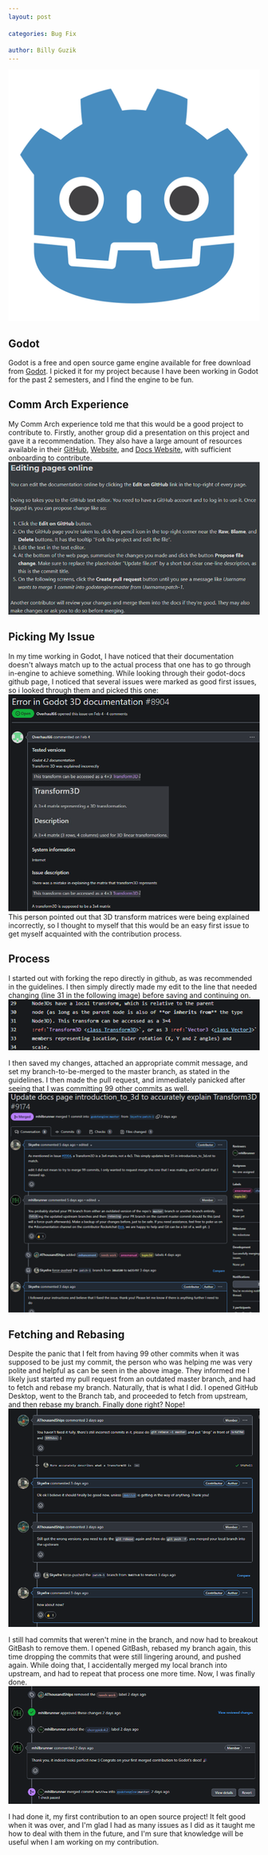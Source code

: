 ```yaml
---
layout: post

categories: Bug Fix

author: Billy Guzik
---
```


![GodotIcon](../assets/2024-04-07-Godot-Documentation-Improvement/godotIcon.png)

## Godot
Godot is a free and open source game engine available for free download from [Godot](https://godotengine.org/). I picked it for my project because I have been working in Godot for the past 2 semesters, and I find the engine to be fun.

## Comm Arch Experience
My Comm Arch experience told me that this would be a good project to contribute to. Firstly, another group did a presentation on this project and gave it a recommendation. They also have a large amount of resources available in their [GitHub](https://github.com/godotengine), [Website](https://godotengine.org/), and [Docs Website](https://docs.godotengine.org/en/stable/), with sufficient onboarding to contribute.
![Guidelines](../assets/2024-04-07-Godot-Documentation-Improvement/guidelines.png)

## Picking My Issue
In my time working in Godot, I have noticed that their documentation doesn't always match up to the actual process that one has to go through in-engine to achieve something. While looking through their godot-docs github page, I noticed that several issues were marked as good first issues, so i looked through them and picked this one:
![Issue](../assets/2024-04-07-Godot-Documentation-Improvement/issue.png)
This person pointed out that 3D transform matrices were being explained incorrectly, so I thought to myself that this would be an easy first issue to get myself acquainted with the contribution process.

## Process
I started out with forking the repo directly in github, as was recommended in the guidelines. I then simply directly made my edit to the line that needed changing (line 31 in the following image) before saving and continuing on.
![Change](../assets/2024-04-07-Godot-Documentation-Improvement/change.png)

I then saved my changes, attached an appropriate commit message, and set my branch-to-be-merged to the master branch, as stated in the guidelines. I then made the pull request, and immediately panicked after seeing that I was committing 99 other commits as well.
![BugFix](../assets/2024-04-07-Godot-Documentation-Improvement/bugfix.png)

## Fetching and Rebasing
Despite the panic that I felt from having 99 other commits when it was supposed to be just my commit, the person who was helping me was very polite and helpful as can be seen in the above image. They informed me I likely just started my pull request from an outdated master branch, and had to fetch and rebase my branch. Naturally, that is what I did.
I opened GitHub Desktop, went to the Branch tab, and proceeded to fetch from upstream, and then rebase my branch. Finally done right? Nope!
![Rebase](../assets/2024-04-07-Godot-Documentation-Improvement/rebasing.png)

I still had commits that weren't mine in the branch, and now had to breakout GitBash to remove them. I opened GitBash, rebased my branch again, this time dropping the commits that were still lingering around, and pushed again. While doing that, I accidentally merged my local branch into upstream, and had to repeat that process one more time. Now, I was finally done.
![Complete](../assets/2024-04-07-Godot-Documentation-Improvement/complete.png)

I had done it, my first contribution to an open source project! It felt good when it was over, and I'm glad I had as many issues as I did as it taught me how to deal with them in the future, and I'm sure that knowledge will be useful when I am working on my contribution.